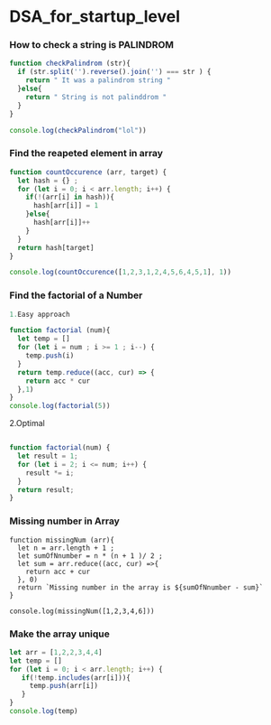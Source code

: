 # DSA_for_startup_level

### How to check a string is PALINDROM 
```javascript
function checkPalindrom (str){
  if (str.split('').reverse().join('') === str ) {
    return " It was a palindrom string "
  }else{
    return " String is not palinddrom "
  }
}

console.log(checkPalindrom("lol"))
```

### Find the reapeted element in array 
```javascript
function countOccurence (arr, target) {
  let hash = {} ;
  for (let i = 0; i < arr.length; i++) {
    if(!(arr[i] in hash)){
      hash[arr[i]] = 1
    }else{
      hash[arr[i]]++
    }
  }
  return hash[target]
}

console.log(countOccurence([1,2,3,1,2,4,5,6,4,5,1], 1))
```
### Find the factorial of a Number 
```javascript
1.Easy approach

function factorial (num){
  let temp = []
  for (let i = num ; i >= 1 ; i--) {
    temp.push(i)
  }
  return temp.reduce((acc, cur) => {
    return acc * cur
  },1)
} 
console.log(factorial(5))
```
2.Optimal
```javascript

function factorial(num) {
  let result = 1;
  for (let i = 2; i <= num; i++) {
    result *= i;
  }
  return result;
}

```
### Missing number in Array 
```javscript 
function missingNum (arr){
  let n = arr.length + 1 ;
  let sumOfNnumber = n * (n + 1 )/ 2 ;
  let sum = arr.reduce((acc, cur) =>{
    return acc + cur 
  }, 0)
  return `Missing number in the array is ${sumOfNnumber - sum}`
}

console.log(missingNum([1,2,3,4,6]))
```
### Make the array unique 

```javascript
let arr = [1,2,2,3,4,4]
let temp = []
for (let i = 0; i < arr.length; i++) {
   if(!temp.includes(arr[i])){
     temp.push(arr[i])
   }
}
console.log(temp)
```
